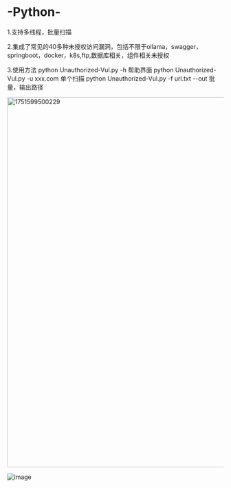 # -Python-

1.支持多线程，批量扫描

2.集成了常见的40多种未授权访问漏洞，包括不限于ollama，swagger，springboot，docker，k8s,ftp,数据库相关，组件相关未授权


3.使用方法 python  Unauthorized-Vul.py -h  帮助界面
		 python  Unauthorized-Vul.py -u  xxx.com   单个扫描
		python  Unauthorized-Vul.py -f  url.txt --out  批量，输出路径
  
<img width="859" alt="1751599500229" src="https://github.com/user-attachments/assets/5ca4753c-b299-4a10-939c-c2ca32e6f703" />


  ![image](https://github.com/user-attachments/assets/90520ab9-fff2-49c9-9e8e-fa85ad5fd272)

